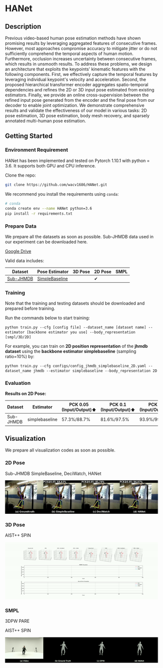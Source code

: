 # HANet

## Description

Previous video-based human pose estimation methods have shown promising results by leveraging aggregated features of consecutive frames. However, most approaches compromise accuracy to mitigate jitter or do not sufficiently comprehend the temporal aspects of human motion. Furthermore, occlusion increases uncertainty between consecutive frames, which results in unsmooth results. To address these problems, we design an architecture that exploits the keypoints' kinematic features with the following components. First, we effectively capture the temporal features by leveraging individual keypoint's velocity and acceleration. Second, the proposed hierarchical transformer encoder aggregates spatio-temporal dependencies and refines the 2D or 3D input pose estimated from existing estimators. Finally, we provide an online cross-supervision between the refined input pose generated from the encoder and the final pose from our decoder to enable joint optimization. We demonstrate comprehensive results and validate the effectiveness of our model in various tasks: 2D pose estimation, 3D pose estimation, body mesh recovery, and sparsely annotated multi-human pose estimation.

## Getting Started

### Environment Requirement

HANet has been implemented and tested on Pytorch 1.10.1 with python = 3.6. It supports both GPU and CPU inference.

Clone the repo:

```bash
git clone https://github.com/wacv1686/HANet.git
```

We recommend you install the requirements using `conda`:

```bash
# conda
conda create env --name HANet python=3.6
pip install -r requirements.txt
```

### Prepare Data

We prepare all the datasets as soon as possible. Sub-JHMDB data used in our experiment can be downloaded here.

[Google Drive](https://drive.google.com/drive/folders/1uLpuRcRbbVqmyndCnuuaW7qRACJaqMX1?usp=sharing)

Valid data includes:

| Dataset                                  | Pose Estimator                                                               | 3D Pose | 2D Pose | SMPL |
| ---------------------------------------- | ---------------------------------------------------------------------------- | ------- | ------- | ---- |
| [Sub-JHMDB](http://jhmdb.is.tue.mpg.de/) | [SimpleBaseline](https://github.com/microsoft/human-pose-estimation.pytorch) |         | ✔       |      |

### Training

Note that the training and testing datasets should be downloaded and prepared before training.

Run the commands below to start training:

```shell script
python train.py --cfg [config file] --dataset_name [dataset name] --estimator [backbone estimator you use] --body_representation [smpl/3D/2D]
```

For example, you can train on **2D position representation** of the **jhmdb dataset** using the **backbone estimator simplebaseline** (sampling ratio=10%) by:

```shell script
python train.py --cfg configs/config_jhmdb_simplebaseline_2D.yaml --dataset_name jhmdb --estimator simplebaseline --body_representation 2D
```

### Evaluation

**Results on 2D Pose:**

| Dataset   | Estimator      | PCK 0.05 (Input/Output):arrow_up: | PCK 0.1 (Input/Output):arrow_up: | PCK 0.2 (Input/Output):arrow_up: | Checkpoint                                                                                           |
| --------- | -------------- | --------------------------------- | -------------------------------- | -------------------------------- | ---------------------------------------------------------------------------------------------------- |
| Sub-JHMDB | simplebaseline | 57.3%/88.7%                       | 81.6%/97.5%                      | 93.9%/99.5%                      | [Google Drive](https://drive.google.com/drive/folders/1uLpuRcRbbVqmyndCnuuaW7qRACJaqMX1?usp=sharing) |

## Visualization

We prepare all visualization codes as soon as possible.

### 2D Pose

Sub-JHMDB SimpleBaseline, DeciWatch, HANet

![visualize of Sub-JHMDB 2D SimpleBaseline](./docs/assets/jhmdb.gif)

### 3D Pose

AIST++ SPIN

![visualize of AIST++ 3D SPIN](./docs/assets/aist_3D.gif)

### SMPL

3DPW PARE

AIST++ SPIN

![visualize of AIST++ SMPL SPIN](./docs/assets/aist_smpl.gif)
